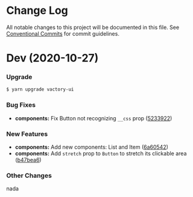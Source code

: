 # Change Log

All notable changes to this project will be documented in this file.
See [Conventional Commits](https://conventionalcommits.org) for commit guidelines.

# Dev (2020-10-27)

### Upgrade

```bash
$ yarn upgrade vactory-ui
```

### Bug Fixes

* **components:** Fix Button not recognizing `__css` prop ([5233922](https://github.com/voidagency/factory-react-ui/commit/523392221cddd01f45ec40aaea4ac8f9b8a8d7a4))

### New Features

* **components:** Add new components: List and Item ([6a60542](https://github.com/voidagency/factory-react-ui/commit/6a60542de30da35db40e7c0ea14d9842d67ea1e9))
* **components:** Add `stretch` prop to `Button` to stretch its clickable area ([b47bea6](https://github.com/voidagency/factory-react-ui/commit/b47bea6940e4b85ddcc2b723cc3464e0b1b4885e))

### Other Changes

nada
